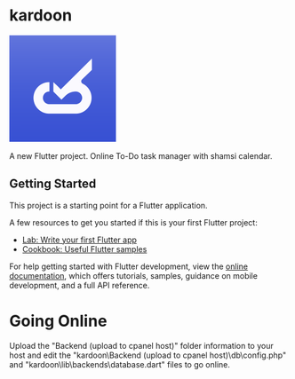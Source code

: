# kardoon
![Image](https://github.com/sphrsgh/kardoon/blob/main/android/app/src/main/res/mipmap-xxxhdpi/ic_launcher.png?raw=true "Logo")

A new Flutter project.
Online To-Do task manager with shamsi calendar.

## Getting Started

This project is a starting point for a Flutter application.

A few resources to get you started if this is your first Flutter project:

- [Lab: Write your first Flutter app](https://docs.flutter.dev/get-started/codelab)
- [Cookbook: Useful Flutter samples](https://docs.flutter.dev/cookbook)

For help getting started with Flutter development, view the
[online documentation](https://docs.flutter.dev/), which offers tutorials,
samples, guidance on mobile development, and a full API reference.

# Going Online

Upload the "Backend (upload to cpanel host)" folder information to your host and edit the "kardoon\Backend (upload to cpanel host)\db\config.php" and "kardoon\lib\backends\database.dart" files to go online.

